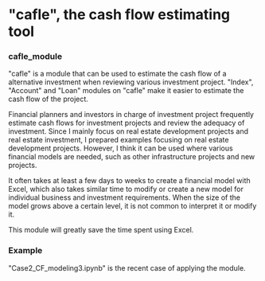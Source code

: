 # "cafle", the cash flow estimating tool

### cafle_module
"cafle" is a module that can be used to estimate the cash flow of a alternative investment when reviewing various investment project.
"Index", "Account" and "Loan" modules on "cafle" make it easier to estimate the cash flow of the project.

Financial planners and investors in charge of investment project frequently estimate cash flows for investment projects and review the adequacy of investment.
Since I mainly focus on real estate development projects and real estate investment, I prepared examples focusing on real estate development projects. However, I think it can be used where various financial models are needed, such as other infrastructure projects and new projects.

It often takes at least a few days to weeks to create a financial model with Excel, which also takes similar time to modify or create a new model for individual business and investment requirements. When the size of the model grows above a certain level, it is not common to interpret it or modify it.

This module will greatly save the time spent using Excel.


### Example
"Case2_CF_modeling3.ipynb" is the recent case of applying the module. 
